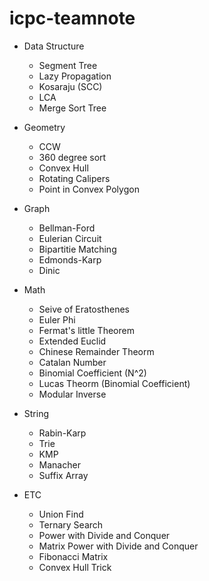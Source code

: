 # icpc-teamnote

* Data Structure
	* Segment Tree
	* Lazy Propagation
	* Kosaraju (SCC)
	* LCA
	* Merge Sort Tree

* Geometry
  	* CCW
	* 360 degree sort
	* Convex Hull
	* Rotating Calipers
	* Point in Convex Polygon

* Graph
	* Bellman-Ford
	* Eulerian Circuit
	* Bipartitie Matching
	* Edmonds-Karp
	* Dinic

* Math
  	* Seive of Eratosthenes
	* Euler Phi
	* Fermat's little Theorem
	* Extended Euclid
	* Chinese Remainder Theorm 
	* Catalan Number
	* Binomial Coefficient (N^2)
	* Lucas Theorm (Binomial Coefficient)
	* Modular Inverse

* String
	* Rabin-Karp
	* Trie
	* KMP
	* Manacher
	* Suffix Array

* ETC
 	* Union Find
	* Ternary Search
	* Power with Divide and Conquer
	* Matrix Power with Divide and Conquer
	* Fibonacci Matrix
	* Convex Hull Trick
